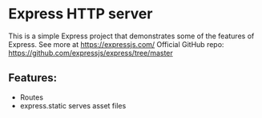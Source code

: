 # Express HTTP server
This is a simple Express project that demonstrates some of the features of Express. See more at https://expressjs.com/
Official GitHub repo: https://github.com/expressjs/express/tree/master

## Features:
- Routes
- express.static serves asset files

